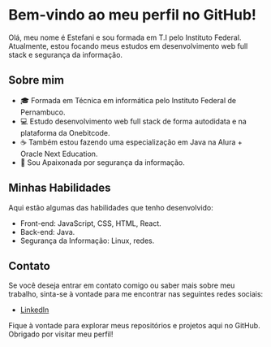 # Bem-vindo ao meu perfil no GitHub!

Olá, meu nome é Estefani e sou formada em T.I pelo Instituto Federal. Atualmente, estou focando meus estudos em desenvolvimento web full stack e segurança da informação.

## Sobre mim

- 🎓 Formada em Técnica em informática pelo Instituto Federal de Pernambuco.
- 💻 Estudo desenvolvimento web full stack de forma autodidata e na plataforma da Onebitcode.
- ☕ Também estou fazendo uma especialização em Java na Alura + Oracle Next Education.
- 🔐 Sou Apaixonada por segurança da informação.

## Minhas Habilidades

Aqui estão algumas das habilidades que tenho desenvolvido:

- Front-end: JavaScript, CSS, HTML, React.
- Back-end: Java.
- Segurança da Informação: Linux, redes.

## Contato

Se você deseja entrar em contato comigo ou saber mais sobre meu trabalho, sinta-se à vontade para me encontrar nas seguintes redes sociais:

- [LinkedIn](https://www.linkedin.com/in/maria-estefani-dev-web/)

Fique à vontade para explorar meus repositórios e projetos aqui no GitHub. Obrigado por visitar meu perfil!


<!---
Ixt3r/Ixt3r is a ✨ special ✨ repository because its `README.md` (this file) appears on your GitHub profile.
You can click the Preview link to take a look at your changes.
--->

